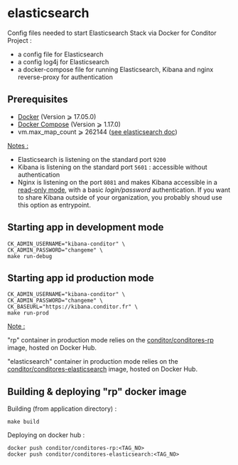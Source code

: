 elasticsearch
=======
Config files needed to start Elasticsearch Stack via Docker for Conditor Project :
  * a config file for Elasticsearch
  * a config log4j for Elasticsearch
  * a docker-compose file for running Elasticsearch, Kibana and nginx reverse-proxy for authentication

## Prerequisites

- [Docker](https://docs.docker.com/engine/installation/) (Version ⩾ 17.05.0)
- [Docker Compose](https://docs.docker.com/compose/install/) (Version ⩾ 1.17.0)
- vm.max_map_count ⩾ 262144 ([see elasticsearch doc](https://www.elastic.co/guide/en/elasticsearch/reference/current/docker.html#docker-cli-run-prod-mode))

<u>Notes :</u>

* Elasticsearch is listening on the standard port `9200`
* Kibana is listening on the standard port `5601` : accessible without authentication
* Nginx is listening on the port `8081` and makes Kibana accessible in a <u>read-only mode</u>, with a basic *login/password* authentication. If you want to share Kibana outside of your organization, you probably shoud use this option as entrypoint.

## Starting app in development mode

```shell
CK_ADMIN_USERNAME="kibana-conditor" \
CK_ADMIN_PASSWORD="changeme" \
make run-debug
```

## Starting app id production mode

```shell
CK_ADMIN_USERNAME="kibana-conditor" \
CK_ADMIN_PASSWORD="changeme" \
CK_BASEURL="https://kibana.conditor.fr" \
make run-prod
```

<u>Note : </u>

"rp" container in production mode relies on the [conditor/conditores-rp](https://registry.hub.docker.com/u/conditor/conditores-rp/) image, hosted on Docker Hub.

"elasticsearch" container in production mode relies on the [conditor/conditores-elasticsearch](https://registry.hub.docker.com/u/conditor/conditores-elasticsearch/) image, hosted on Docker Hub.

## 


## Building & deploying "rp" docker image

Building (from application directory) :

```shell
make build
```

Deploying on docker hub :

```shell
docker push conditor/conditores-rp:<TAG_NO>
docker push conditor/conditores-elasticsearch:<TAG_NO>
```

